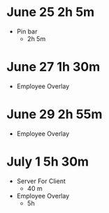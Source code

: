 # June 25 2h 5m
- Pin bar
    - 2h 5m

# June 27 1h 30m
- Employee Overlay

# June 29 2h 55m
- Employee Overlay

# July 1 5h 30m
- Server For Client
    - 40 m
- Employee Overlay 
    - 5h